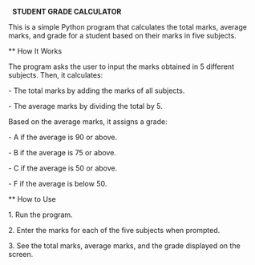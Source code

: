 &nbsp;                                                                                  **STUDENT GRADE CALCULATOR**





This is a simple Python program that calculates the total marks, average marks, and grade for a student based on their marks in five subjects.



\*\* How It Works



The program asks the user to input the marks obtained in 5 different subjects. Then, it calculates:



\- The total marks by adding the marks of all subjects.

\- The average marks by dividing the total by 5.



Based on the average marks, it assigns a grade:



\- A if the average is 90 or above.

\- B if the average is 75 or above.

\- C if the average is 50 or above.

\- F if the average is below 50.



\*\* How to Use



1\. Run the program.

2\. Enter the marks for each of the five subjects when prompted.

3\. See the total marks, average marks, and the grade displayed on the screen.



&nbsp;





